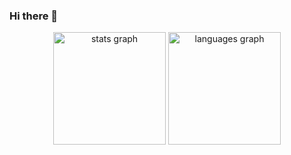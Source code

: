 ### Hi there 👋

<div align="center">
  <img src="https://github-readme-stats.vercel.app/api?username=adamovmairbek&theme=tokyonight&hide_border=false&include_all_commits=true&count_private=true" height="180" alt="stats graph"  />
  <img src="https://github-readme-stats.vercel.app/api/top-langs/?username=adamovmairbek&theme=tokyonight&hide_border=false&include_all_commits=true&count_private=false&layout=compact" height="180" alt="languages graph"  />
</div>
